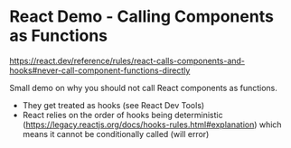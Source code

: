 # React Demo - Calling Components as Functions

https://react.dev/reference/rules/react-calls-components-and-hooks#never-call-component-functions-directly

Small demo on why you should not call React components as functions.

- They get treated as hooks (see React Dev Tools)
- React relies on the order of hooks being deterministic (https://legacy.reactjs.org/docs/hooks-rules.html#explanation) which means it cannot be conditionally called (will error)
